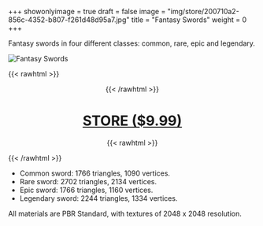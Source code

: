 +++
showonlyimage = true
draft = false
image = "img/store/200710a2-856c-4352-b807-f261d48d95a7.jpg"
title = "Fantasy Swords"
weight = 0
+++

Fantasy swords in four different classes: common, rare, epic and legendary.
<!--more-->

![Fantasy Swords](/img/store/200710a2-856c-4352-b807-f261d48d95a7.jpg)

{{< rawhtml >}}<center>{{< /rawhtml >}}
# [STORE ($9.99)](https://assetstore.unity.com/packages/slug/242162)
{{< rawhtml >}}</center>{{< /rawhtml >}}

* Common sword: 1766 triangles, 1090 vertices.
* Rare sword: 2702 triangles, 2134 vertices.
* Epic sword: 1766 triangles, 1160 vertices.
* Legendary sword: 2244 triangles, 1334 vertices.

All materials are PBR Standard, with textures of 2048 x 2048 resolution.